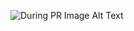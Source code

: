 [//]: # (DURING PR)

![During PR Image Alt Text](http://some.cool.image/describing-during-pr-process)